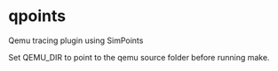 # qpoints
Qemu tracing plugin using SimPoints

Set QEMU_DIR to point to the qemu source folder before running make.
